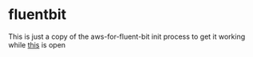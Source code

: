 # fluentbit

This is just a copy of the aws-for-fluent-bit init process to get it working while [this](https://github.com/aws/aws-for-fluent-bit/pull/486) is open
